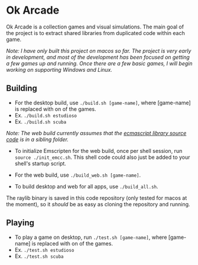# Ok Arcade

Ok Arcade is a collection games and visual simulations. The main goal of the project is to extract shared libraries from duplicated code within each game.

*_Note_: I have only built this project on macos so far. The project is very early in development, and most of the development has been focused on getting a few games up and running. Once there are a few basic games, I will begin working on supporting Windows and Linux.*

## Building
- For the desktop build, use `./build.sh [game-name]`, where [game-name] is replaced with on of the games.
- Ex. `./build.sh estudioso`
- Ex. `./build.sh scuba`

*_Note_: The web build currently assumes that the [ecmascript library source code](https://github.com/emscripten-core/emscripten) is in a sibling folder.*

- To initialize Emscripten for the web build, once per shell session, run `source ./init_emcc.sh`. This shell code could also just be added to your shell's startup script.
- For the web build, use `./build_web.sh [game-name]`.

- To build desktop and web for all apps, use `./build_all.sh`.

The raylib binary is saved in this code repository (only tested for macos at the moment), so it _should_ be as easy as cloning the repository and running.

## Playing
- To play a game on desktop, run `./test.sh [game-name]`, where [game-name] is replaced with on of the games.
- Ex. `./test.sh estudioso`
- Ex. `./test.sh scuba`
